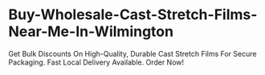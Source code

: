 # Buy-Wholesale-Cast-Stretch-Films-Near-Me-In-Wilmington
Get Bulk Discounts On High-Quality, Durable Cast Stretch Films For Secure Packaging. Fast Local Delivery Available. Order Now!
